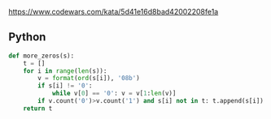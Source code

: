 https://www.codewars.com/kata/5d41e16d8bad42002208fe1a

## Python
```python
def more_zeros(s):
    t = []
    for i in range(len(s)):
        v = format(ord(s[i]), '08b')
        if s[i] != '0':
            while v[0] == '0': v = v[1:len(v)]
        if v.count('0')>v.count('1') and s[i] not in t: t.append(s[i])
    return t
```